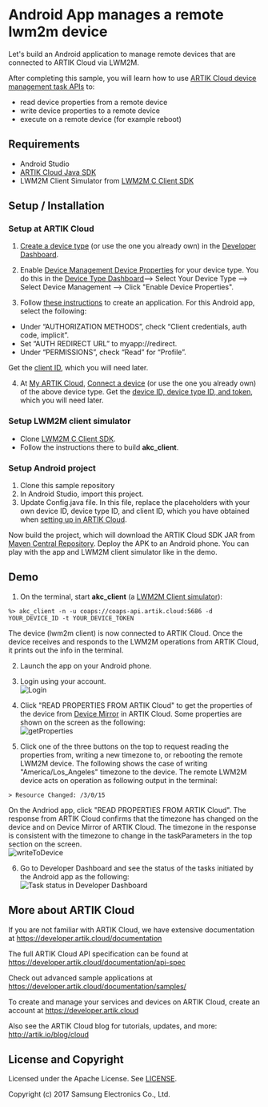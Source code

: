 # Android App manages a remote lwm2m device

Let's build an Android application to manage remote devices that are connected to ARTIK Cloud via LWM2M.

After completing this sample, you will learn how to use [ARTIK Cloud device management task APIs](https://developer.artik.cloud/documentation/device-management/device-management-tasks.html) to:
- read device properties from a remote device 
- write device properties to a remote device
- execute on a remote device (for example reboot)

## Requirements
- Android Studio
- [ARTIK Cloud Java SDK](https://github.com/artikcloud/artikcloud-java)
- LWM2M Client Simulator from [LWM2M C Client SDK](https://github.com/artikcloud/artikcloud-lwm2m-c)

## Setup / Installation

### Setup at ARTIK Cloud

 1. [Create a device type](https://developer.artik.cloud/documentation/tools/web-tools.html#creating-a-device-type) (or use the one you already own) in the [Developer Dashboard](https://developer.artik.cloud/).   

 2. Enable [Device Management Device Properties](https://developer.artik.cloud/documentation/device-management/manage-devices-using-lwm2m.html#enable-device-properties) for your device type. You do this in the [Device Type Dashboard](https://developer.artik.cloud/dashboard/devicetypes)—> Select Your Device Type —> Select Device Management —> Click "Enable Device Properties".

 3. Follow [these instructions](https://developer.artik.cloud/documentation/tools/web-tools.html#creating-an-application) to create an application. For this Android app, select the following:
  - Under “AUTHORIZATION METHODS”, check “Client credentials, auth code, implicit”.
  - Set “AUTH REDIRECT URL” to myapp://redirect.
  - Under “PERMISSIONS”, check “Read” for “Profile”.
 
 Get the [client ID](https://developer.artik.cloud/documentation/tools/web-tools.html#how-to-find-your-application-id), which you will need later.

 4. At [My ARTIK Cloud](https://my.artik.cloud/), [Connect a device](https://developer.artik.cloud/documentation/tools/web-tools.html#connecting-a-device) (or use the one you already own) of the above device type. Get the [device ID, device type ID, and token](https://developer.artik.cloud/documentation/tools/web-tools.html#managing-a-device-token), which you will need later.

### Setup LWM2M client simulator

- Clone [LWM2M C Client SDK](https://github.com/artikcloud/artikcloud-lwm2m-c).
- Follow the instructions there to build **akc_client**. 

### Setup Android project

 1. Clone this sample repository
 2. In Android Studio, import this project. 
 3. Update Config.java file. In this file, replace the placeholders with your own device ID, device type ID, and client ID, which you have obtained when [setting up in ARTIK Cloud](#setup-at-artik-cloud).

Now build the project, which will download the ARTIK Cloud SDK JAR from [Maven Central Repository](http://search.maven.org/). Deploy the APK to an Android phone. You can play with the app and LWM2M client simulator like in the demo. 

## Demo

 1. On the terminal, start **akc_client** (a [LWM2M Client simulator](https://github.com/artikcloud/artikcloud-lwm2m-c)):

   ```
   %> akc_client -n -u coaps://coaps-api.artik.cloud:5686 -d YOUR_DEVICE_ID -t YOUR_DEVICE_TOKEN
   ```
   The device (lwm2m client) is now connected to ARTIK Cloud. Once the device receives and responds to the LWM2M operations from ARTIK Cloud, it prints out the info in the terminal. 

 2. Launch the app on your Android phone. 

 3. Login using your account. <br />
   ![Login](./img/screen_1_login.png)

 4. Click "READ PROPERTIES FROM ARTIK Cloud" to get the properties of the device from [Device Mirror](https://developer.artik.cloud/documentation/advanced-features/device-management.html#device-mirror) in ARTIK Cloud. Some properties are shown on the screen as the following: <br />
   ![getProperties](./img/screen_2_readPropFromAKC.png)

 5. Click one of the three buttons on the top to request reading the properties from, writing a new timezone to, or rebooting the remote LWM2M device. The following shows the case of writing "America/Los_Angeles" timezone to the device. The remote LWM2M device acts on operation as following output in the terminal:
 
   ```
   > Resource Changed: /3/0/15
   ```
   On the Andriod app, click "READ PROPERTIES FROM ARTIK Cloud". The response from ARTIK Cloud confirms that the timezone has changed on the device and on Device Mirror of ARTIK Cloud. The timezone in the response is consistent with the timezone to change in the taskParameters in the top section on the screen. <br />
   ![writeToDevice](./img/screen_3_writePropToDevice.png)

 6. Go to Developer Dashboard and see the status of the tasks initiated by the Android app as the following:<br />
![Task status in Developer Dashboard](./img/devdashboard_task_result.png)

## More about ARTIK Cloud

If you are not familiar with ARTIK Cloud, we have extensive documentation at https://developer.artik.cloud/documentation

The full ARTIK Cloud API specification can be found at https://developer.artik.cloud/documentation/api-spec

Check out advanced sample applications at https://developer.artik.cloud/documentation/samples/

To create and manage your services and devices on ARTIK Cloud, create an account at https://developer.artik.cloud

Also see the ARTIK Cloud blog for tutorials, updates, and more: http://artik.io/blog/cloud

## License and Copyright

Licensed under the Apache License. See [LICENSE](LICENSE).

Copyright (c) 2017 Samsung Electronics Co., Ltd.
